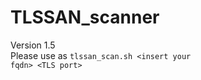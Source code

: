# TLSSAN_scanner <br>
Version 1.5<br>
Please use as <code>tlssan_scan.sh \<insert your fqdn\> \<TLS port\></code><br>
